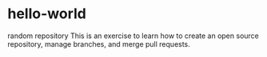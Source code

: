 # hello-world
random repository
This is an exercise to learn how to create an open source repository, manage branches, and merge pull requests.
